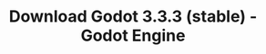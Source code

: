 ---
# Generated by /tools/generators/src/download_archive_generator !!! do not edit by hand !!!
title: 'Download Godot 3.3.3 (stable) - Godot Engine'
type: 'download/archive'
name: '3.3.3'
flavor: 'stable'
release_date: '2021-08-19T03:00:00-00:00'
release_notes: 'article/maintenance-release-godot-3-3-3/'
primaryPlatforms:
  - 'android.apk'
  - 'linux.64'
  - 'macos.universal'
  - 'windows.64'
  - 'linux_server.headless.64'
  - 'web'
  - 'templates'
links:
  android.apk:
    name: 'android.apk'
    title: 'Android'
    caption: 'Universal APK (ARM64 + ARMv7 + x86_64 + x86)'
    tags:
      - 'APK download'
      - 'ARM64/v7'
      - 'x86 (64 & 32 bit)'
    hosts:
      github_builds:
        regular: 'https://github.com/godotengine/godot-builds/releases/download/3.3.3-stable/Godot_v3.3.3-stable_android_editor.apk'
        mono: '#'
      github:
        regular: 'https://github.com/godotengine/godot/releases/download/3.3.3-stable/Godot_v3.3.3-stable_android_editor.apk'
        mono: '#'
  linux.64:
    name: 'linux.64'
    title: 'Linux'
    caption: 'Standard (x86_64)'
    tags:
      - '64 bit'
    hosts:
      github_builds:
        regular: 'https://github.com/godotengine/godot-builds/releases/download/3.3.3-stable/Godot_v3.3.3-stable_x11.64.zip'
        mono: 'https://github.com/godotengine/godot-builds/releases/download/3.3.3-stable/Godot_v3.3.3-stable_mono_x11_64.zip'
      github:
        regular: 'https://github.com/godotengine/godot/releases/download/3.3.3-stable/Godot_v3.3.3-stable_x11.64.zip'
        mono: 'https://github.com/godotengine/godot/releases/download/3.3.3-stable/Godot_v3.3.3-stable_mono_x11_64.zip'
  macos.universal:
    name: 'macos.universal'
    title: 'macOS'
    caption: 'Universal (x86_64 + Apple Silicon)'
    tags:
      - 'Intel/Apple Silicon'
      - '64 bit'
    hosts:
      github_builds:
        regular: 'https://github.com/godotengine/godot-builds/releases/download/3.3.3-stable/Godot_v3.3.3-stable_osx.universal.zip'
        mono: 'https://github.com/godotengine/godot-builds/releases/download/3.3.3-stable/Godot_v3.3.3-stable_mono_osx.universal.zip'
      github:
        regular: 'https://github.com/godotengine/godot/releases/download/3.3.3-stable/Godot_v3.3.3-stable_osx.universal.zip'
        mono: 'https://github.com/godotengine/godot/releases/download/3.3.3-stable/Godot_v3.3.3-stable_mono_osx.universal.zip'
  windows.64:
    name: 'windows.64'
    title: 'Windows'
    caption: 'Standard (x86_64)'
    tags:
      - '64 bit'
    hosts:
      github_builds:
        regular: 'https://github.com/godotengine/godot-builds/releases/download/3.3.3-stable/Godot_v3.3.3-stable_win64.exe.zip'
        mono: 'https://github.com/godotengine/godot-builds/releases/download/3.3.3-stable/Godot_v3.3.3-stable_mono_win64.zip'
      github:
        regular: 'https://github.com/godotengine/godot/releases/download/3.3.3-stable/Godot_v3.3.3-stable_win64.exe.zip'
        mono: 'https://github.com/godotengine/godot/releases/download/3.3.3-stable/Godot_v3.3.3-stable_mono_win64.zip'
  linux_server.headless.64:
    name: 'linux_server.headless.64'
    title: 'Linux Server'
    caption: 'Headless (x86_64)'
    tags:
      - '64 bit'
      - 'Headless'
    hosts:
      github_builds:
        regular: 'https://github.com/godotengine/godot-builds/releases/download/3.3.3-stable/Godot_v3.3.3-stable_linux_headless.64.zip'
        mono: 'https://github.com/godotengine/godot-builds/releases/download/3.3.3-stable/Godot_v3.3.3-stable_mono_linux_headless_64.zip'
      github:
        regular: 'https://github.com/godotengine/godot/releases/download/3.3.3-stable/Godot_v3.3.3-stable_linux_headless.64.zip'
        mono: 'https://github.com/godotengine/godot/releases/download/3.3.3-stable/Godot_v3.3.3-stable_mono_linux_headless_64.zip'
  web:
    name: 'web'
    title: 'Web editor'
    caption: ''
    tags:
      - 'Self-hosted'
      - 'Cross-platform'
    hosts:
      github_builds:
        regular: 'https://github.com/godotengine/godot-builds/releases/download/3.3.3-stable/Godot_v3.3.3-stable_web_editor.zip'
        mono: '#'
      github:
        regular: 'https://github.com/godotengine/godot/releases/download/3.3.3-stable/Godot_v3.3.3-stable_web_editor.zip'
        mono: '#'
  linux.32:
    name: 'linux.32'
    title: 'Linux'
    caption: 'Standard (x86)'
    tags:
      - '32 bit'
    hosts:
      github_builds:
        regular: 'https://github.com/godotengine/godot-builds/releases/download/3.3.3-stable/Godot_v3.3.3-stable_x11.32.zip'
        mono: 'https://github.com/godotengine/godot-builds/releases/download/3.3.3-stable/Godot_v3.3.3-stable_mono_x11_32.zip'
      github:
        regular: 'https://github.com/godotengine/godot/releases/download/3.3.3-stable/Godot_v3.3.3-stable_x11.32.zip'
        mono: 'https://github.com/godotengine/godot/releases/download/3.3.3-stable/Godot_v3.3.3-stable_mono_x11_32.zip'
  windows.32:
    name: 'windows.32'
    title: 'Windows'
    caption: 'Standard (x86)'
    tags:
      - '32 bit'
    hosts:
      github_builds:
        regular: 'https://github.com/godotengine/godot-builds/releases/download/3.3.3-stable/Godot_v3.3.3-stable_win32.exe.zip'
        mono: 'https://github.com/godotengine/godot-builds/releases/download/3.3.3-stable/Godot_v3.3.3-stable_mono_win32.zip'
      github:
        regular: 'https://github.com/godotengine/godot/releases/download/3.3.3-stable/Godot_v3.3.3-stable_win32.exe.zip'
        mono: 'https://github.com/godotengine/godot/releases/download/3.3.3-stable/Godot_v3.3.3-stable_mono_win32.zip'
  linux_server.64:
    name: 'linux_server.64'
    title: 'Linux Server'
    caption: 'Standard (x86_64)'
    tags:
      - '64 bit'
    hosts:
      github_builds:
        regular: 'https://github.com/godotengine/godot-builds/releases/download/3.3.3-stable/Godot_v3.3.3-stable_linux_server.64.zip'
        mono: 'https://github.com/godotengine/godot-builds/releases/download/3.3.3-stable/Godot_v3.3.3-stable_mono_linux_server_64.zip'
      github:
        regular: 'https://github.com/godotengine/godot/releases/download/3.3.3-stable/Godot_v3.3.3-stable_linux_server.64.zip'
        mono: 'https://github.com/godotengine/godot/releases/download/3.3.3-stable/Godot_v3.3.3-stable_mono_linux_server_64.zip'
  aar_library:
    name: 'aar_library'
    title: 'AAR library'
    caption: ''
    tags:
      - 'Android plugins'
      - 'Java'
      - 'Kotlin'
    hosts:
      github_builds:
        regular: 'https://github.com/godotengine/godot-builds/releases/download/3.3.3-stable/godot-lib.3.3.3.stable.release.aar'
        mono: 'https://github.com/godotengine/godot-builds/releases/download/3.3.3-stable/godot-lib.3.3.3.stable.mono.release.aar'
      github:
        regular: 'https://github.com/godotengine/godot/releases/download/3.3.3-stable/godot-lib.3.3.3.stable.release.aar'
        mono: 'https://github.com/godotengine/godot/releases/download/3.3.3-stable/godot-lib.3.3.3.stable.mono.release.aar'
  templates:
    name: 'templates'
    title: 'Export templates'
    caption: ''
    tags:
      - 'Used to export your games to all supported platforms'
    hosts:
      github_builds:
        regular: 'https://github.com/godotengine/godot-builds/releases/download/3.3.3-stable/Godot_v3.3.3-stable_export_templates.tpz'
        mono: 'https://github.com/godotengine/godot-builds/releases/download/3.3.3-stable/Godot_v3.3.3-stable_mono_export_templates.tpz'
      github:
        regular: 'https://github.com/godotengine/godot/releases/download/3.3.3-stable/Godot_v3.3.3-stable_export_templates.tpz'
        mono: 'https://github.com/godotengine/godot/releases/download/3.3.3-stable/Godot_v3.3.3-stable_mono_export_templates.tpz'
---